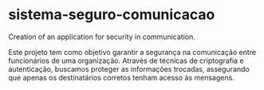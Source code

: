 # sistema-seguro-comunicacao
Creation of an application for security in communication.

Este projeto tem como objetivo garantir a segurança na comunicação entre funcionários de uma organização. Através de técnicas de criptografia e autenticação, buscamos proteger as informações trocadas, assegurando que apenas os destinatários corretos tenham acesso às mensagens.
